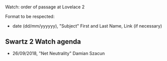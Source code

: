#
 Watch: order of passage at Lovelace 2

Format to be respected:   
- date (dd/mm/yyyyyy), "Subject" First and Last Name, Link (if necessary)

## Swartz 2 Watch agenda

- 26/09/2018, "Net Neutrality" Damian Szacun